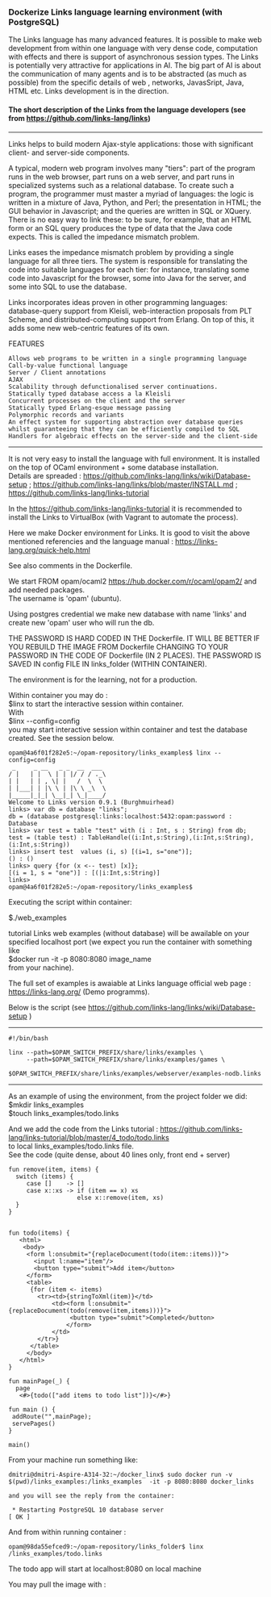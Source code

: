 ### Dockerize Links language learning environment (with PostgreSQL) 

The Links language  has many advanced features. 
It is possible to make web development from within one language with very dense code, computation with effects and there is support of asynchronous session types. The Links is potentially very attractive for applications in AI. The big part of 
AI is about the communication of many agents and is to be abstracted (as much as possible) from the 
specific details of  web , networks, JavasSript, Java, HTML etc. Links development is in the direction. 

#### The short description of the Links from the language developers (see from https://github.com/links-lang/links)

------------------------------------
Links helps to build modern Ajax-style applications: those with significant client- and server-side components.

A typical, modern web program involves many "tiers": part of the program runs in the web browser, part runs on a web server, and part runs in specialized systems such as a relational database. To create such a program, the programmer must master a myriad of languages: the logic is written in a mixture of Java, Python, and Perl; the presentation in HTML; the GUI behavior in Javascript; and the queries are written in SQL or XQuery. There is no easy way to link these: to be sure, for example, that an HTML form or an SQL query produces the type of data that the Java code expects. This is called the impedance mismatch problem.

Links eases the impedance mismatch problem by providing a single language for all three tiers. The system is responsible for translating the code into suitable languages for each tier: for instance, translating some code into Javascript for the browser, some into Java for the server, and some into SQL to use the database.

Links incorporates ideas proven in other programming languages: database-query support from Kleisli, web-interaction proposals from PLT Scheme, and distributed-computing support from Erlang. On top of this, it adds some new web-centric features of its own.

FEATURES

    Allows web programs to be written in a single programming language
    Call-by-value functional language
    Server / Client annotations
    AJAX
    Scalability through defunctionalised server continuations.
    Statically typed database access a la Kleisli
    Concurrent processes on the client and the server
    Statically typed Erlang-esque message passing
    Polymorphic records and variants
    An effect system for supporting abstraction over database queries whilst guaranteeing that they can be efficiently compiled to SQL
    Handlers for algebraic effects on the server-side and the client-side
-----------------------------------------------

It is not very easy to install the language with full environment. It is installed on the top of OCaml environment + some database installation.   
Details are spreaded : https://github.com/links-lang/links/wiki/Database-setup ; 
https://github.com/links-lang/links/blob/master/INSTALL.md ; https://github.com/links-lang/links-tutorial

In the https://github.com/links-lang/links-tutorial it is recommended to install the Links to VirtualBox 
(with Vagrant to automate the process).

Here we make Docker environment for Links. It is good to visit the above mentioned referencies and the language manual : https://links-lang.org/quick-help.html

See also comments in the Dockerfile.

We start FROM  opam/ocaml2 https://hub.docker.com/r/ocaml/opam2/ and add needed packages.  
The username is 'opam' (ubuntu).

Using postgres credential we make new database with name 'links' and create new 'opam' user who will run the db. 

THE PASSWORD IS HARD CODED IN THE Dockerfile. IT WILL BE BETTER IF YOU REBUILD THE IMAGE FROM 
Dockerfile CHANGING TO YOUR PASSWORD IN THE CODE OF Dockerfile (IN 2 PLACES). THE PASSWORD IS SAVED IN config FILE IN links_folder (WITHIN CONTAINER).

The environment is for the learning, not for a production. 

Within container you may do :  
$linx
to start the interactive session within container.     
With  
$linx --config=config   
you may start interactive session within container and test the database created. See the session below. 

```
opam@4a6f01f282e5:~/opam-repository/links_examples$ linx --config=config
 _     _ __   _ _  __  ___
/ |   | |  \ | | |/ / / ._\
| |   | | , \| |   /  \  \
| |___| | |\ \ | |\ \ _\  \
|_____|_|_| \__|_| \_|____/
Welcome to Links version 0.9.1 (Burghmuirhead)
links> var db = database "links";
db = (database postgresql:links:localhost:5432:opam:password : Database
links> var test = table "test" with (i : Int, s : String) from db;
test = (table test) : TableHandle((i:Int,s:String),(i:Int,s:String),(i:Int,s:String))
links> insert test  values (i, s) [(i=1, s="one")];
() : ()
links> query {for (x <-- test) [x]};
[(i = 1, s = "one")] : [(|i:Int,s:String)]
links> 
opam@4a6f01f282e5:~/opam-repository/links_examples$ 
```
Executing the  script within container: 
 
$./web_examples 

tutorial Links web examples (without database) will be awailable on your specified localhost port 
(we expect you run the container with something like   
$docker run -it -p 8080:8080 image_name  
from your nachine).   

The full set of examples is awaiable at Links language official web page : https://links-lang.org/
(Demo programms).

Below is the script (see https://github.com/links-lang/links/wiki/Database-setup ) 

-------------------------------
```
#!/bin/bash

linx --path=$OPAM_SWITCH_PREFIX/share/links/examples \
     --path=$OPAM_SWITCH_PREFIX/share/links/examples/games \
            $OPAM_SWITCH_PREFIX/share/links/examples/webserver/examples-nodb.links

```
---------------------------------------

As an example of using the environment, from the project folder we did:  
$mkdir links_examples   
$touch links_examples/todo.links

And we add the code from the Links tutorial : https://github.com/links-lang/links-tutorial/blob/master/4_todo/todo.links  
to local links_examples/todo.links file.  
See the code (quite dense, about 40 lines only, front end + server)  

```
fun remove(item, items) {
  switch (items) {
     case []    -> []
     case x::xs -> if (item == x) xs
                   else x::remove(item, xs)
  }
}


fun todo(items) {
   <html>
    <body>
     <form l:onsubmit="{replaceDocument(todo(item::items))}">
       <input l:name="item"/>
       <button type="submit">Add item</button>
     </form>
     <table>
      {for (item <- items)
        <tr><td>{stringToXml(item)}</td>
            <td><form l:onsubmit="{replaceDocument(todo(remove(item,items)))}">
                 <button type="submit">Completed</button>
                </form>
            </td>
        </tr>}
      </table>
     </body>
   </html>
}

fun mainPage(_) {
  page
   <#>{todo(["add items to todo list"])}</#>}

fun main () {
 addRoute("",mainPage);
 servePages()
}

main()

```
From your machine run something like: 
```
dmitri@dmitri-Aspire-A314-32:~/docker_linx$ sudo docker run -v $(pwd)/links_examples:/links_examples  -it -p 8080:8080 docker_links  

and you will see the reply from the container:   

 * Restarting PostgreSQL 10 database server                                                             [ OK ]
```

And from within running container : 
```
opam@98da55efced9:~/opam-repository/links_folder$ linx /links_examples/todo.links

```

The todo app will start at localhost:8080 on local machine


You may pull the image with : 
